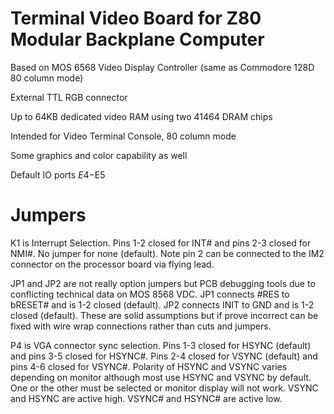 # Terminal Video Board for Z80 Modular Backplane Computer

Based on MOS 6568 Video Display Controller (same as Commodore 128D 80 column mode)

External TTL RGB connector

Up to 64KB dedicated video RAM using two 41464 DRAM chips

Intended for Video Terminal Console, 80 column mode

Some graphics and color capability as well

Default IO ports $E4-$E5

# Jumpers

K1 is Interrupt Selection.  Pins 1-2 closed for INT# and pins 2-3 closed for NMI#.  No jumper for none (default).  Note pin 2 can be connected to the IM2 connector on the processor board via flying lead.

JP1 and JP2 are not really option jumpers but PCB debugging tools due to conflicting technical data on MOS 8568 VDC.  JP1 connects #RES to bRESET# and is 1-2 closed (default).  JP2 connects INIT to GND and is 1-2 closed (default).  These are solid assumptions but if prove incorrect can be fixed with wire wrap connections rather than cuts and jumpers.

P4 is VGA connector sync selection.  Pins 1-3 closed for HSYNC (default) and pins 3-5 closed for HSYNC#.  Pins 2-4 closed for VSYNC (default) and pins 4-6 closed for VSYNC#.  Polarity of HSYNC and VSYNC varies depending on monitor although most use HSYNC and VSYNC by default.  One or the other must be selected or monitor display will not work.  VSYNC and HSYNC are active high.  VSYNC# and HSYNC# are active low.
